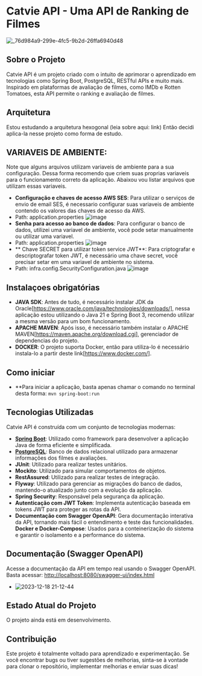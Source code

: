 # Catvie API - Uma API de Ranking de Filmes
![_76d984a9-299e-4fc5-9b2d-26ffa6940d48](https://github.com/01Dri/CatvieSpringBoot/assets/124473653/cb627143-db24-496a-956a-2b6c1fdb0ce3)

## Sobre o Projeto

Catvie API é um projeto criado com o intuito de aprimorar o aprendizado em tecnologias como Spring Boot, PostgreSQL, RESTful APIs e muito mais. Inspirado em plataformas de avaliação de filmes, como IMDb e Rotten Tomatoes, esta API permite o ranking e avaliação de filmes.

## Arquitetura 
Estou estudando a arquitetura hexogonal (leia sobre aqui: link)
Então decidi aplica-la nesse projeto como forma de estudo.

## VARIAVEIS DE AMBIENTE:
Note que alguns arquivos utilizam variaveis de ambiente para a sua configuração. Dessa forma recomendo que criem suas proprias variaveis para o funcionamento correto da aplicação.
Abaixou vou listar arquivos que utilizam essas variaveis.
- **Configuração e chaves de acesso AWS SES**: Para utilizar o serviços de envio de email SES, é necessario configurar suas variaveis de ambiente contendo os valores das chaves de acesso da AWS.
- Path: application.properties ![image](https://github.com/01Dri/CatvieSpringBoot/assets/124473653/e4d8d932-1912-4a9b-8948-0db1684698ac)
- **Senha para acesso ao banco de dados**: Para configurar o banco de dados, utilizei uma variavel de ambiente, você pode setar manualmente ou utilizar uma variavel.
- Path: application.properties ![image](https://github.com/01Dri/CatvieSpringBoot/assets/124473653/70e6c52e-471e-486a-8e5d-363094fb9860)
- ** Chave SECRET para utilizar token service JWT**: Para criptografar e descriptografar token JWT, é necessário uma chave secret, você precisar setar em uma variavel de ambiente no sistema.
- Path: infra.config.SecurityConfiguration.java ![image](https://github.com/01Dri/CatvieSpringBoot/assets/124473653/d5d07079-c94a-4abe-8b06-6d843c230339)
  
## Instalaçoes obrigatórias
 - **JAVA SDK**: Antes de tudo, é necessário instalar JDK da Oracle[https://www.oracle.com/java/technologies/downloads/], nessa aplicação estou utilizando o Java 21 e Spring Boot 3, recomendo utilizar a mesma versão para um bom funcionamento.
 - **APACHE MAVEN**: Após isso, é necessário também instalar o APACHE MAVEN[https://maven.apache.org/download.cgi], gerenciador de dependencias do projeto.
 - **DOCKER**: O projeto suporta Docker, então para utiliza-lo é necessário instala-lo a partir deste link[https://www.docker.com/].
   
## Como iniciar
- **Para iniciar a aplicação, basta apenas chamar o comando no terminal desta forma: ``` mvn spring-boot:run ```
## Tecnologias Utilizadas

Catvie API é construída com um conjunto de tecnologias modernas:

- **[Spring Boot](https://spring.io/projects/spring-boot)**: Utilizado como framework para desenvolver a aplicação Java de forma eficiente e simplificada.
- **[PostgreSQL](https://www.postgresql.org)**: Banco de dados relacional utilizado para armazenar informações dos filmes e avaliações.
- **JUnit**: Utilizado para realizar testes unitários.
- **Mockito**: Utilizado para simular comportamentos de objetos. 
- **RestAssured**: Utilizado para realizar testes de integração.
- **Flyway**: Utilizado para gerenciar as migrações do banco de dados, mantendo-o atualizado junto com a evolução da aplicação.
- **Spring Security**: Responsável pela segurança da aplicação.
- **Autenticação com JWT Token**: Implementa autenticação baseada em tokens JWT para proteger as rotas da API.
- **Documentação com Swagger OpenAPI**: Gera documentação interativa da API, tornando mais fácil o entendimento e teste das funcionalidades.
  **Docker e Docker-Compose**: Usados para a conteinerização do sistema e garantir o isolamento e a performance do sistema.

## Documentação (Swagger OpenAPI)

Acesse a documentação da API em tempo real usando o Swagger OpenAPI. Basta acessar: [http://localhost:8080/swagger-ui/index.html](http://localhost:8080/swagger-ui/index.html)

- ![2023-12-18 21-12-44](https://github.com/01Dri/CatvieSpringBoot/assets/124473653/d15d0c46-da03-427f-8350-c88efea92cf3)


## Estado Atual do Projeto

O projeto ainda está em desenvolvimento.

## Contribuição
Este projeto é totalmente voltado para aprendizado e experimentação. Se você encontrar bugs ou tiver sugestões de melhorias, sinta-se à vontade para clonar o repositório, implementar melhorias e enviar suas dicas!

